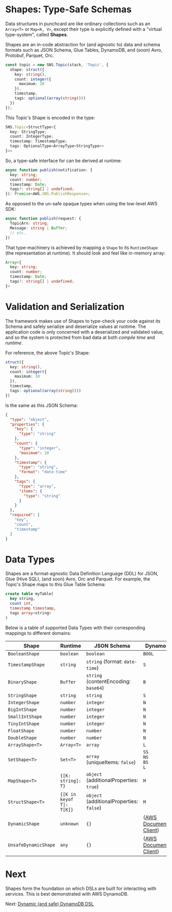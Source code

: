 # Shapes: Type-Safe Schemas
Data structures in punchcard are like ordinary collections such as an `Array<T>` or `Map<K, V>`, except their type is explicitly defined with a "virtual type-system", called **Shapes**.

Shapes are an in-code abstraction for (and agnostic to) data and schema formats such as JSON Schema, Glue Tables, DynamoDB, and (soon) Avro, Protobuf, Parquet, Orc.

```ts
const topic = new SNS.Topic(stack, 'Topic', {
  shape: struct({
    key: string(),
    count: integer({
      maximum: 10
    }),
    timestamp,
    tags: optional(array(string()))
  })
});
```

This Topic's Shape is encoded in the type:

```ts
SNS.Topic<StructType<{
  key: StringType;
  count: IntegerType;
  timestamp: TimestampType;
  tags: OptionalType<ArrayType<StringType>>
}>>
```

So, a type-safe interface for can be derived at runtime:

```ts
async function publish(notification: {
  key: string;
  count: number;
  timestamp: Date;
  tags?: string[] | undefined;
}): Promise<AWS.SNS.PublishResponse>;
```

As opposed to the un-safe opaque types when using the low-level AWS SDK:

```ts
async function publish(request: {
  TopicArn: string;
  Message: string | Buffer;
  // etc.
})
```

That type-machinery is achieved by mapping a `Shape` to its `RuntimeShape` (the representation at runtime). It should look and feel like in-memory array:

```ts
Array<{
  key: string;
  count: number;
  timestamp: Date;
  tags?: string[] | undefined;
}>
```

# Validation and Serialization
The framework makes use of Shapes to type-check your code against its Schema and safely serialize and deserialize values at runtime. The application code is only concerned with a deserialized and validated value, and so the system is protected from bad data at both *compile time* and *runtime*.

For reference, the above Topic's Shape:
```ts
struct({
  key: string(),
  count: integer({
    maximum: 10
  }),
  timestamp,
  tags: optional(array(string()))
})
```

Is the same as this JSON Schema:

```json
{
  "type": "object",
  "properties": {
    "key": {
      "type": "string"
    },
    "count": {
      "type": "integer",
      "maximum": 10
    },
    "timestamp": {
      "type": "string",
      "format": "date-time"
    },
    "tags": {
      "type": "array",
      "items": {
        "type": "string"
      }
    }
  },
  "required": [
    "key",
    "count",
    "timestamp"
  ]
}
```

# Data Types

Shapes are a format-agnostic Data Definition Language (DDL) for JSON, Glue (Hive SQL), (and soon) Avro, Orc and Parquet. For example, the Topic's Shape maps to this Glue Table Schema:
```sql
create table myTable(
  key string,
  count int,
  timestamp timestamp,
  tags array<string>
)
```

Below is a table of supported Data Types with their corresponding mappings to different domains:

| Shape             | Runtime      | JSON Schema       | Dynamo        | Glue       | Usage
|-------------------|--------------|-------------------|---------------|------------|-----------
| `BooleanShape`     | `boolean`    | `boolean`         | `BOOL`        | `boolean`  | `boolean`
| `TimestampShape`   | `string`     | `string` (format: `date-time`)    | `S`        | `timestamp`   | `timestamp`
| `BinaryShape`      | `Buffer`     | `string`<br>(contentEncoding: `base64`) | `B`  | `binary` | `binary()`
| `StringShape`      | `string`     | `string`          | `S`           | `string`   | `string()`
| `IntegerShape`     | `number`     | `integer`         | `N`           | `int`      | `integer()`
| `BigIntShape`      | `number`     | `integer`         | `N`           | `bigint`   | `bigint()`
| `SmallIntShape`    | `number`     | `integer`         | `N`           | `smallint` | `smallint()`
| `TinyIntShape`     | `number`     | `integer`         | `N`           | `tinyint`  | `tinyint()`
| `FloatShape`       | `number`     | `number`          | `N`           | `float`    | `float()`
| `DoubleShape`      | `number`     | `number`          | `N`           | `double`   | `double()`
| `ArrayShape<T>`    | `Array<T>`   | `array`           | `L`           | `array`    | `array(string())`
| `SetShape<T>`      | `Set<T>`     | `array`<br>(uniqueItems: `false`) | `SS`<br>`NS`<br>`BS`<br>`L` | `array` | `set(string())`
| `MapShape<T>`      | `{[K: string]: T}` | `object`<br>(additionalProperties: `true`) | `M` | `map<string, V>` | `map(string())`
| `StructShape<T>`   | `{[K in keyof T]: T[K]}` | `object`<br>(additionalProperties: `false`) | `M` | `struct` | `struct({name: string()})`
| `DynamicShape`      | `unknown`    | `{}`      | ([AWS Document Client](https://docs.aws.amazon.com/AWSJavaScriptSDK/latest/AWS/DynamoDB/DocumentClient.html)) | `Error` | `dynamic`
| `UnsafeDynamicShape`| `any`    | `{}`      | ([AWS Document Client](https://docs.aws.amazon.com/AWSJavaScriptSDK/latest/AWS/DynamoDB/DocumentClient.html)) | `Error` | `unsafeDynamic`

# Next
Shapes form the foundation on which DSLs are built for interacting with services. This is best demonstrated with AWS DynamoDB.

Next: [Dynamic (and safe) DynamoDB DSL](5-dynamodb-dsl.md)